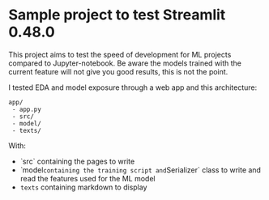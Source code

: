 # Sample project to test Streamlit 0.48.0

This project aims to test the speed of development for ML projects compared to Jupyter-notebook. Be aware the models trained with the current feature will not give you good results, this is not the point.

I tested EDA and model exposure through a web app and this architecture:

```plaintext
app/
 - app.py
 - src/
 - model/
 - texts/
```

With:
 - ̀ src` containing the pages to write
 - ̀ model` containing the training script and `Serializer` class to write and read the features used for the ML model
 - `texts` containing markdown to display

